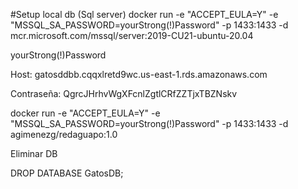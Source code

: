 #Setup local db (Sql server)
 docker run -e "ACCEPT_EULA=Y" -e "MSSQL_SA_PASSWORD=yourStrong(!)Password" -p 1433:1433 -d mcr.microsoft.com/mssql/server:2019-CU21-ubuntu-20.04
 
 yourStrong(!)Password
 
 
 Host: gatosddbb.cqqxlretd9wc.us-east-1.rds.amazonaws.com
       
 Contraseña: QgrcJHrhvWgXFcnlZgtlCRfZZTjxTBZNskv
 
 docker run -e "ACCEPT_EULA=Y" -e "MSSQL_SA_PASSWORD=yourStrong(!)Password" -p 1433:1433 -d agimenezg/redaguapo:1.0
 
 
 Eliminar DB
 
 DROP DATABASE GatosDB;